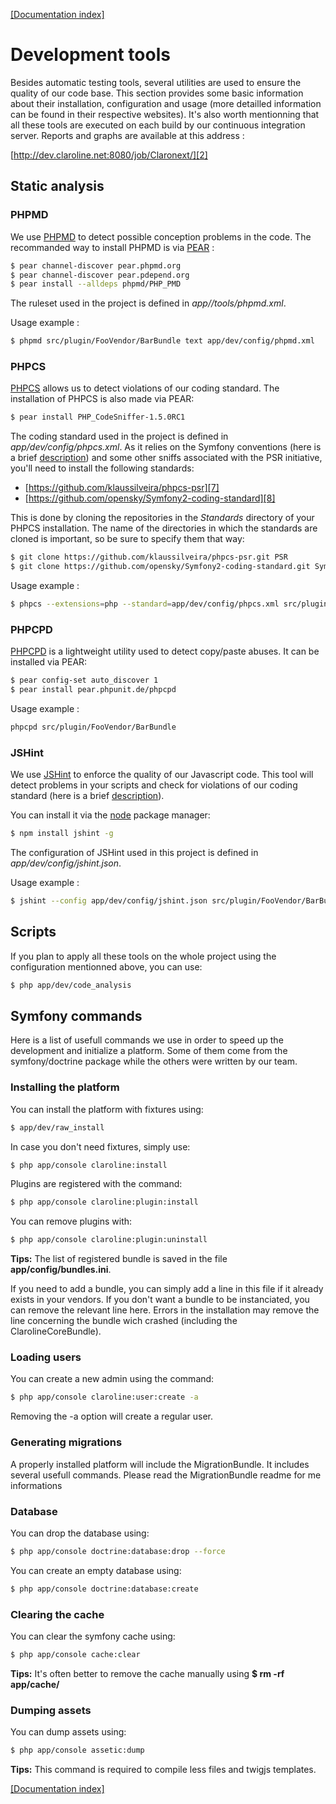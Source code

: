 [[Documentation index]][1]

Development tools
=================

Besides automatic testing tools, several utilities are used to ensure the
quality of our code base. This section provides some basic information about
their installation, configuration and usage (more detailled information can be
found in their respective websites). It's also worth mentionning that all these
tools are executed on each build by our continuous integration server.
Reports and graphs are available at this address :

[http://dev.claroline.net:8080/job/Claronext/][2]

Static analysis
---------------

### PHPMD ###

We use [PHPMD][3] to detect possible conception problems in the code. The
recommanded way to install PHPMD is via [PEAR][4] :
```sh
$ pear channel-discover pear.phpmd.org
$ pear channel-discover pear.pdepend.org
$ pear install --alldeps phpmd/PHP_PMD
```
The ruleset used in the project is defined in *app//tools/phpmd.xml*.

Usage example :

```sh
$ phpmd src/plugin/FooVendor/BarBundle text app/dev/config/phpmd.xml
```

### PHPCS ###

[PHPCS][5] allows us to detect violations of our coding standard.
The installation of PHPCS is also made via PEAR:

```sh
$ pear install PHP_CodeSniffer-1.5.0RC1
```

The coding standard used in the project is defined in
*app/dev/config/phpcs.xml*. As it relies on the Symfony conventions
(here is a brief [description][6]) and some other sniffs associated with the
PSR initiative, you'll need to install the following standards:

- [https://github.com/klaussilveira/phpcs-psr][7]
- [https://github.com/opensky/Symfony2-coding-standard][8]

This is done by cloning the repositories in the *Standards* directory of your
PHPCS installation. The name of the directories in which the standards are
cloned is important, so be sure to specify them that way:

```sh
$ git clone https://github.com/klaussilveira/phpcs-psr.git PSR
$ git clone https://github.com/opensky/Symfony2-coding-standard.git Symfony2
```

Usage example :

```sh
$ phpcs --extensions=php --standard=app/dev/config/phpcs.xml src/plugin/FooVendor/BarBundle
```

### PHPCPD ###

[PHPCPD][9] is a lightweight utility used to detect copy/paste abuses.
It can be installed via PEAR:

```sh
$ pear config-set auto_discover 1
$ pear install pear.phpunit.de/phpcpd
```

Usage example :

```sh
phpcpd src/plugin/FooVendor/BarBundle
```

### JSHint ###

We use [JSHint][10] to enforce the quality of our Javascript code. This tool
will detect problems in your scripts and check for violations of our coding
standard (here is a brief [description][11]).

You can install it via the [node][12] package manager:

```sh
$ npm install jshint -g
```

The configuration of JSHint used in this project is defined in
*app/dev/config/jshint.json*.

Usage example :

```sh
$ jshint --config app/dev/config/jshint.json src/plugin/FooVendor/BarBundle
```

Scripts
-------

If you plan to apply all these tools on the whole project using the
configuration mentionned above, you can use:

```sh
$ php app/dev/code_analysis
```
## Symfony commands

Here is a list of usefull commands we use in order to speed up the development
and initialize a platform. Some of them come from the symfony/doctrine package
while the others were written by our team.

### Installing the platform ###

You can install the platform with fixtures using:

```sh
$ app/dev/raw_install
```

In case you don't need fixtures, simply use:

```sh
$ php app/console claroline:install
```

Plugins are registered with the command:

```sh
$ php app/console claroline:plugin:install
```

You can remove plugins with:

```sh
$ php app/console claroline:plugin:uninstall
```

**Tips:** The list of registered bundle is saved in the file
**app/config/bundles.ini**.

If you need to add a bundle, you can simply add a line in this file if it
already exists in your vendors. If you don't want a bundle to be instanciated,
you can remove the relevant line here. Errors in the installation may remove the
line concerning the bundle wich crashed (including the ClarolineCoreBundle).

### Loading users ###

You can create a new admin using the command:

```sh
$ php app/console claroline:user:create -a
```

Removing the -a option will create a regular user.

### Generating migrations ###

A properly installed platform will include the MigrationBundle.
It includes several usefull commands.
Please read the MigrationBundle readme for me informations

### Database ###

You can drop the database using:

```sh
$ php app/console doctrine:database:drop --force
```

You can create an empty database using:

```sh
$ php app/console doctrine:database:create
```

### Clearing the cache ###

You can clear the symfony cache using:

```sh
$ php app/console cache:clear
```

**Tips:** It's often better to remove the cache manually using
**$ rm -rf app/cache/**

### Dumping assets ###

You can dump assets using:

```sh
$ php app/console assetic:dump
```
**Tips:** This command is required to compile less files and twigjs templates.


[[Documentation index]][1]

[1]:  ../index.md
[2]:  http://dev.claroline.net:8080/job/Claronext/
[3]:  http://phpmd.org/
[4]:  http://pear.php.net/
[5]:  http://pear.php.net/package/PHP_CodeSniffer
[6]:  http://symfony.com/doc/current/contributing/code/standards.html
[7]:  https://github.com/klaussilveira/phpcs-psr
[8]:  https://github.com/opensky/Symfony2-coding-standard
[9]:  https://github.com/sebastianbergmann/phpcpd
[10]: http://www.jshint.com/
[11]: http://javascript.crockford.com/code.html
[12]: http://nodejs.org/
